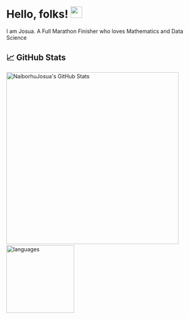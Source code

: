 # Hello, folks! <img src="https://raw.githubusercontent.com/MartinHeinz/MartinHeinz/master/wave.gif" width="30px">
I am Josua. A Full Marathon Finisher who loves Mathematics and Data Science

## &#x1f4c8; GitHub Stats
<p align="left">
    <img src="https://github-readme-stats.vercel.app/api?username=everthis&show_icons=true&theme=tokyonight" alt="NaiborhuJosua's GitHub Stats" width="450"/>&nbsp;<img src="https://github-readme-stats.vercel.app/api/top-langs/?username=naiborhujosua&hide=java,php,css,javascript,Vue,,html,Shell,tex,layout=compact&theme=tokyonight" alt="languages" height="177">
</p>


